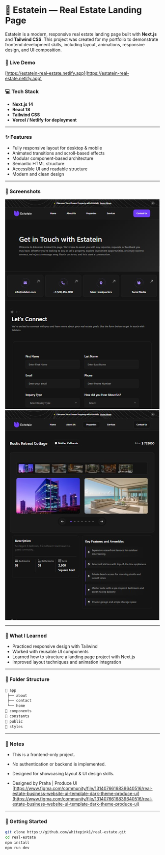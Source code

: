 # 🏡 Estatein — Real Estate Landing Page

Estatein is a modern, responsive real estate landing page built with **Next.js** and **Tailwind CSS**. This project was created for my portfolio to demonstrate frontend development skills, including layout, animations, responsive design, and UI composition.

### 🔗 Live Demo
[https://estatein-real-estate.netlify.app](https://estatein-real-estate.netlify.app)

### 💻 Tech Stack
- **Next.js 14**
- **React 18**
- **Tailwind CSS**
- **Vercel / Netlify for deployment**

---

### ✨ Features

- Fully responsive layout for desktop & mobile
- Animated transitions and scroll-based effects
- Modular component-based architecture
- Semantic HTML structure
- Accessible UI and readable structure
- Modern and clean design

---

### 📸 Screenshots

![Homepage Section](./public/Readme/homepage.jpg)
![Property Details Section](./public/Readme/property.jpg)

---

### 🧠 What I Learned

- Practiced responsive design with Tailwind
- Worked with reusable UI components
- Learned how to structure a landing page project with Next.js
- Improved layout techniques and animation integration

---

### 📂 Folder Structure

```bash
📂 app
 ├── about
 ├── contact
 └── home
📂 components
📂 constants
📂 public
📂 styles
```

---

### 📌 Notes 

- This is a frontend-only project.

- No authentication or backend is implemented.

- Designed for showcasing layout & UI design skills.

- Designed by Praha | Produce UI [https://www.figma.com/community/file/1314076616839640516/real-estate-business-website-ui-template-dark-theme-produce-ui](https://www.figma.com/community/file/1314076616839640516/real-estate-business-website-ui-template-dark-theme-produce-ui)

---

### 🚀 Getting Started

```bash
git clone https://github.com/whitepink1/real-estate.git
cd real-estate
npm install
npm run dev